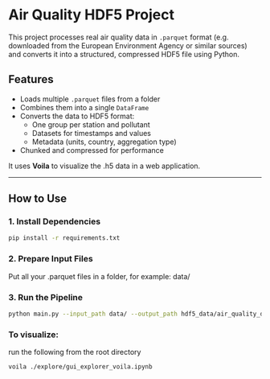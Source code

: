 # Air Quality HDF5 Project

This project processes real air quality data in `.parquet` format (e.g. downloaded from the European Environment Agency or similar sources) and converts it into a structured, compressed HDF5 file using Python.

## Features

- Loads multiple `.parquet` files from a folder
- Combines them into a single `DataFrame`
- Converts the data to HDF5 format:
  - One group per station and pollutant
  - Datasets for timestamps and values
  - Metadata (units, country, aggregation type)
- Chunked and compressed for performance

It uses **Voila** to visualize the .h5 data in a web application.

---

## How to Use

### 1. Install Dependencies

```bash
pip install -r requirements.txt
```
### 2. Prepare Input Files

Put all your .parquet files in a folder, for example: data/

### 3. Run the Pipeline

```bash
python main.py --input_path data/ --output_path hdf5_data/air_quality_data.h5
```

### To visualize:

run the following from the root directory
```bash
voila ./explore/gui_explorer_voila.ipynb
```